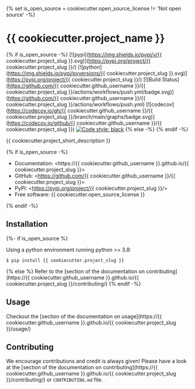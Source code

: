 {% set is_open_source = cookiecutter.open_source_license != 'Not open source' -%}
# {{ cookiecutter.project_name }}

{% if is_open_source -%}
[![pypi](https://img.shields.io/pypi/v/{{ cookiecutter.project_slug }}.svg)](https://pypi.org/project/{{ cookiecutter.project_slug }}/)
[![python](https://img.shields.io/pypi/pyversions/{{ cookiecutter.project_slug }}.svg)](https://pypi.org/project/{{ cookiecutter.project_slug }}/)
[![Build Status](https://github.com/{{ cookiecutter.github_username }}/{{ cookiecutter.project_slug }}/actions/workflows/push.yml/badge.svg)](https://github.com/{{ cookiecutter.github_username }}/{{ cookiecutter.project_slug }}/actions/workflows/push.yml)
[![codecov](https://codecov.io/gh/{{ cookiecutter.github_username }}/{{ cookiecutter.project_slug }}/branch/main/graphs/badge.svg)](https://codecov.io/github/{{ cookiecutter.github_username }}/{{ cookiecutter.project_slug }})
[![Code style: black](https://img.shields.io/badge/code%20style-black-000000.svg)](https://github.com/psf/black)
{% else -%}
{% endif -%}

{{ cookiecutter.project_short_description }}

{% if is_open_source -%}
* Documentation: <https://{{ cookiecutter.github_username }}.github.io/{{ cookiecutter.project_slug }}>
* GitHub: <https://github.com/{{ cookiecutter.github_username }}/{{ cookiecutter.project_slug }}>
* PyPI: <https://pypi.org/project/{{ cookiecutter.project_slug }}/>
* Free software: {{ cookiecutter.open_source_license }}

{% endif -%}

## Installation
{%- if is_open_source %}

Using a python environment running python >= 3.8:

```shell
$ pip install {{ cookiecutter.project_slug }}
```

{% else %}
Refer to the [section of the documentation on contributing](https://{{ cookiecutter.github_username }}.github.io/{{ cookiecutter.project_slug }}/contributing/)
{% endif -%}

## Usage

Checkout the [section of the documentation on usage](https://{{ cookiecutter.github_username }}.github.io/{{ cookiecutter.project_slug }}/usage/)

## Contributing

We encourage contributions and credit is always given! Please have a look at the [section of the documentation on contributing](https://{{ cookiecutter.github_username }}.github.io/{{ cookiecutter.project_slug }}/contributing/) or ``CONTRIBUTING.md`` file.
